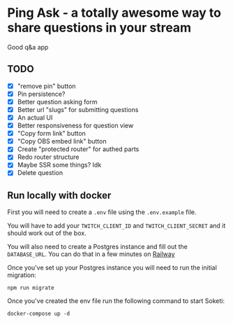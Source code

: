 # Ping Ask - a totally awesome way to share questions in your stream

Good q&a app

## TODO

- [x] "remove pin" button
- [x] Pin persistence?
- [x] Better question asking form
- [x] Better url "slugs" for submitting questions
- [x] An actual UI
- [x] Better responsiveness for question view
- [x] "Copy form link" button
- [x] "Copy OBS embed link" button
- [x] Create "protected router" for authed parts
- [x] Redo router structure
- [x] Maybe SSR some things? Idk
- [x] Delete question

## Run locally with docker

First you will need to create a `.env` file using the `.env.example` file.

You will have to add your `TWITCH_CLIENT_ID` and `TWITCH_CLIENT_SECRET` and it should work out of the box.

You will also need to create a Postgres instance and fill out the `DATABASE_URL`. You can do that in a few minutes on [Railway](https://railway.app/)

Once you've set up your Postgres instance you will need to run the initial migration:

```
npm run migrate
```

Once you've created the env file run the following command to start Soketi:

```
docker-compose up -d
```
